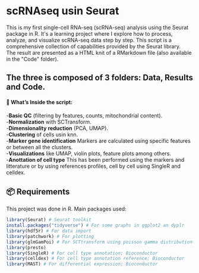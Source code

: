 # scRNAseq usin Seurat
This is my first single-cell RNA-seq (scRNA-seq) analysis using the Seurat package in R. It's a learning project where I explore how to process, analyze, and visualize scRNA-seq data step by step.
This script is a comprehensive collection of capabilities provided by the Seurat library.<br>
The result are presented as a HTML knit of a RMarkdown file (also available in the "Code" folder).

## The three is composed of 3 folders: Data, Results and Code.

#### 📂 What’s Inside the script:

 -**Basic QC** (filtering by features, counts, mitochondrial content).<br>
 -**Normalization** with SCTransform.<br>
 -**Dimensionality reduction** (PCA, UMAP).<br>
 -**Clustering** of cells usin knn.<br>
 -**Marker gene identification** Markers are calculated using specific features or between all the clusters.<br>
 -**Visualizations** like UMAP, violin plots, feature plots among others.<br>
 -**Anottation of cell type** This has been performed using the markers and litterature or by using references profiles, cell by cell using SingleR and celldex.<br>




## 📦 Requirements

This project was done in R. Main packages used:

```r
library(Seurat) # Seurat toolkit
install.packages("tidyverse") # For some graphs in ggplot2 an dyplr
library(hdf5r) # For data import
library(patchwork) # For plotting
library(glmGamPoi) # For SCTtransform using poisson gamma distribution
library(presto)
library(SingleR) # For cell type annotation; Bioconductor
library(celldex) # For cell type annotation reference; Bioconductor
library(MAST) # For differential expression; Bioconductor
```
